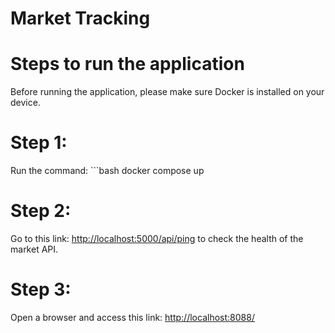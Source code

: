 # Market Tracking


# Steps to run the application
Before running the application, please make sure Docker is installed on your device.
# Step 1:
Run the command: ```bash docker compose up

# Step 2:
Go to this link: [http://localhost:5000/api/ping](http://localhost:5000/api/ping) to check the health of the market API.

# Step 3:
Open a browser and access this link: [http://localhost:8088/](http://localhost:8088/)
